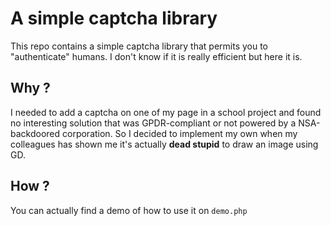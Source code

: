 # A simple captcha library

This repo contains a simple captcha library that permits you to "authenticate" humans. I don't know if it is really efficient but here it is.

## Why ?

I needed to add a captcha on one of my page in a school project and found no interesting solution that was GPDR-compliant or not powered by a NSA-backdoored corporation. So I decided to implement my own when my colleagues has shown me it's actually **dead stupid** to draw an image using GD.

## How ?

You can actually find a demo of how to use it on ``demo.php``
